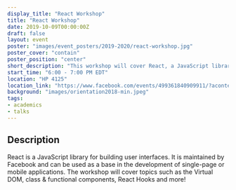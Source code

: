 ```yaml
---
display_title: "React Workshop"
title: "React Workshop"
date: 2019-10-09T00:00:00Z
draft: false
layout: event
poster: "images/event_posters/2019-2020/react-workshop.jpg"
poster_cover: "contain"
poster_position: "center"
short_description: "This workshop will cover React, a JavaScript library for building user interfaces."
start_time: "6:00 - 7:00 PM EDT"
location: "HP 4125"
location_link: "https://www.facebook.com/events/499361840909911/?acontext=%7B%22event_action_history%22%3A[%7B%22surface%22%3A%22page%22%7D]%7D"
background: "images/orientation2018-min.jpeg"
tags:
- academics
- talks
---
```


## Description

React is a JavaScript library for building user interfaces. It is maintained by Facebook and can be used as a base in the development of single-page or mobile applications. The workshop will cover topics such as the Virtual DOM, class & functional components, React Hooks and more!
